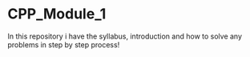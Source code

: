 # CPP_Module_1
In this repository i have the syllabus, introduction and how to solve any problems in step by step process!
